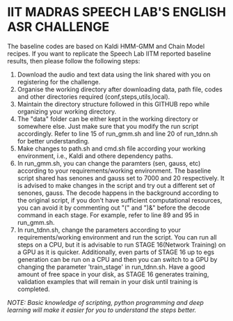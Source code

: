 # IIT MADRAS SPEECH LAB'S ENGLISH ASR CHALLENGE

The baseline codes are based on Kaldi HMM-GMM and Chain Model recipes. If you want to replicate the Speech Lab IITM reported baseline results, then please follow the following steps:

1. Download the audio and text data using the link shared with you on registering for the challenge.
2. Organise the working directory after downloading data, path file, codes and other directories required (conf,steps,utils,local).
3. Maintain the directory structure followed in this GITHUB repo while organizing your working directory. 
4. The "data" folder can be either kept in the working directory or somewhere else. Just make sure that you modify the run script accordingly. Refer to 
   line 15 of run_gmm.sh and line 20 of run_tdnn.sh for better understanding.
5. Make changes to path.sh and cmd.sh file according your working environment, i.e., Kaldi and othere dependency paths.
6. In  run_gmm.sh, you can change the paramters (sen, gauss, etc) according to your requirements/working environment. 
   The baseline script shared has senones and gauss set to 7000 and 20 respectively. It is advised to make changes in the script and try out a different set of senones, gauss.
   The decode happens in the background according to the original script, if you don't have sufficient computational resources, you can avoid it by commenting out "(" and ")&" before the decode command in each stage. For example, refer to line 89 and 95 in run_gmm.sh.
4. In run_tdnn.sh, change the parameters according to your requirements/working environment and run the script.
   You can run all steps on a CPU, but it is advisable to run STAGE 16(Network Training) on a GPU as it is quicker. Additionally, even parts of STAGE 16 up to egs 
   generation can be run on a CPU and then you can switch to a GPU by changing the parameter 'train_stage' in run_tdnn.sh. Have a good amount of free space in your 
   disk, as STAGE 16 generates training, validation examples that will remain in your disk until training is completed.

_NOTE: Basic knowledge of scripting, python programming and deep learning will make it easier for you to understand the steps better._
